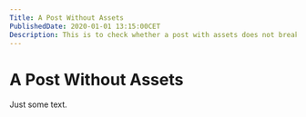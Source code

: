 ```yaml
---
Title: A Post Without Assets
PublishedDate: 2020-01-01 13:15:00CET
Description: This is to check whether a post with assets does not break anything.
---
```


# A Post Without Assets

Just some text.
